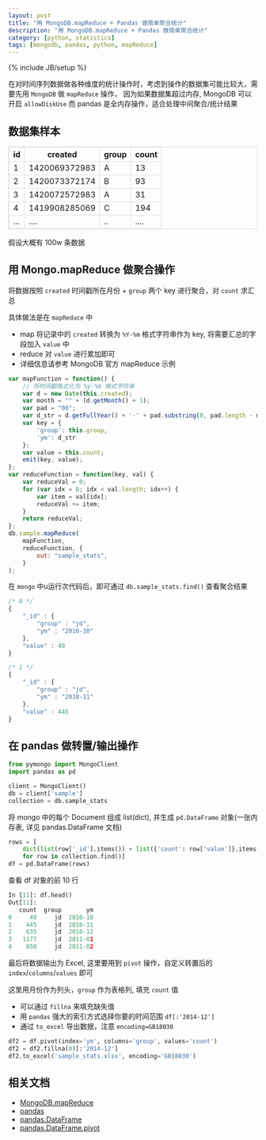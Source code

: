 ```yaml
---
layout: post
title: "用 MongoDB.mapReduce + Pandas 做简单聚合统计"
description: "用 MongoDB.mapReduce + Pandas 做简单聚合统计"
category: [python, statistics]
tags: [mongodb, pandas, python, mapReduce]
---
```

{% include JB/setup %}

<style type="text/css">
    table {
        width: 100%;
    }
    table, table td, table th {
        border: 1px solid #ddd;
    }
</style>

在对时间序列数据做各种维度的统计操作时，考虑到操作的数据集可能比较大，需要先用 `MongoDB` 做 `mapReduce` 操作，
因为如果数据集超过内存, MongoDB 可以开启 `allowDiskUse`
而 pandas 是全内存操作，适合处理中间聚合/统计结果

## 数据集样本

| id        | created   | group     |   count |
|-----------|-----------|-----------|---------|
|1          |1420069372983 | A      |     13  |
|2          |1420073372174 | B      |     93  |
|3          |1420072572983 | A      |     31  |
|4          |1419908285069 | C      |    194  |
|...        |....          | ..     |     ....|

假设大概有 100w 条数据

## 用 Mongo.mapReduce 做聚合操作

将数据按照 `created` 时间戳所在月份 + `group` 两个 key 进行聚合，对 `count` 求汇总

具体做法是在 `mapReduce` 中

- map 将记录中的 `created` 转换为 `%Y-%m` 格式字符串作为 key, 将需要汇总的字段加入 `value` 中
- reduce 对 `value` 进行累加即可
- 详细信息请参考 MongoDB 官方 mapReduce 示例

```javascript
var mapFunction = function() {
    // 将时间戳格式化为 %y-%m 格式字符串
    var d = new Date(this.created);
    var month = "" + (d.getMonth() + 1);
    var pad = "00";
    var d_str = d.getFullYear() + '-' + pad.substring(0, pad.length - month.length) + month;
    var key = {
        'group': this.group,
        'ym': d_str
    };
    var value = this.count;
    emit(key, value);
};
var reduceFunction = function(key, val) {
    var reduceVal = 0;
    for (var idx = 0; idx < val.length; idx++) {
        var item = val[idx];
        reduceVal += item;
    }
    return reduceVal;
};
db.sample.mapReduce(
    mapFunction,
    reduceFunction, {
        out: "sample_stats",
    }
);
```

在 `mongo` 中u运行次代码后，即可通过 `db.sample_stats.find()` 查看聚合结果

```javascript
/* 0 */
{
    "_id" : {
        "group" : "jd",
        "ym" : "2010-10"
    },
    "value" : 40
}

/* 1 */
{
    "_id" : {
        "group" : "jd",
        "ym" : "2010-11"
    },
    "value" : 445
}
```

## 在 pandas 做转置/输出操作

```python
from pymongo import MongoClient
import pandas as pd

client = MongoClient()
db = client['sample']
collection = db.sample_stats
```

将 mongo 中的每个 Document 组成 list(dict), 并生成 `pd.DataFrame` 对象(一张内存表, 详见 pandas.DataFrame 文档)

```python
rows = [
    dict(list(row['_id'].items()) + list({'count': row['value']}.items()))
    for row in collection.find()]
df = pd.DataFrame(rows)
```

查看 df 对象的前 10 行

```python
In [11]: df.head()
Out[11]: 
   count  group       ym
0     40     jd  2010-10
1    445     jd  2010-11
2    635     jd  2010-12
3   1177     jd  2011-01
4    850     jd  2011-02
```

最后将数据输出为 Excel, 这里要用到 `pivot` 操作，自定义转置后的 `index`/`columns`/`values` 即可

这里用月份作为列头，`group` 作为表格列, 填充 `count` 值

- 可以通过 `fillna` 来填充缺失值
- 用 `pandas` 强大的索引方式选择你要的时间范围 `df[:'2014-12']`
- 通过 `to_excel` 导出数据，注意 `encoding=GB18030`

```python
df2 = df.pivot(index='ym', columns='group', values='count')
df2 = df2.fillna(0)[:'2014-12']
df2.to_excel('sample_stats.xlsx', encoding='GB18030')
```

## 相关文档

- [MongoDB.mapReduce](http://docs.mongodb.org/manual/tutorial/map-reduce-examples/)
- [pandas](http://pandas.pydata.org/)
- [pandas.DataFrame](http://docs.mongodb.org/manual/tutorial/map-reduce-examples/)
- [pandas.DataFrame.pivot](http://pandas.pydata.org/pandas-docs/stable/reshaping.html)
